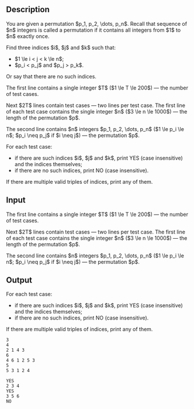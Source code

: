 ## Description

<div><p>You are given a permutation $p_1, p_2, \dots, p_n$. Recall that sequence of $n$ integers is called a <span class="tex-font-style-it">permutation</span> if it contains all integers from $1$ to $n$ exactly once.</p><p>Find three indices $i$, $j$ and $k$ such that: </p><ul> <li> $1 \le i &lt; j &lt; k \le n$; </li><li> $p_i &lt; p_j$ and $p_j &gt; p_k$. </li></ul> Or say that there are no such indices.</div><div class="input-specification"><p>The first line contains a single integer $T$ ($1 \le T \le 200$)&nbsp;— the number of test cases.</p><p>Next $2T$ lines contain test cases&nbsp;— two lines per test case. The first line of each test case contains the single integer $n$ ($3 \le n \le 1000$)&nbsp;— the length of the permutation $p$.</p><p>The second line contains $n$ integers $p_1, p_2, \dots, p_n$ ($1 \le p_i \le n$; $p_i \neq p_j$ if $i \neq j$)&nbsp;— the permutation $p$.</p></div><div class="output-specification"><p>For each test case: </p><ul> <li> if there are such indices $i$, $j$ and $k$, print <span class="tex-font-style-tt">YES</span> (case insensitive) and the indices themselves; </li><li> if there are no such indices, print <span class="tex-font-style-tt">NO</span> (case insensitive). </li></ul><p>If there are multiple valid triples of indices, print any of them.</p></div>

## Input

<p>The first line contains a single integer $T$ ($1 \le T \le 200$)&nbsp;— the number of test cases.</p><p>Next $2T$ lines contain test cases&nbsp;— two lines per test case. The first line of each test case contains the single integer $n$ ($3 \le n \le 1000$)&nbsp;— the length of the permutation $p$.</p><p>The second line contains $n$ integers $p_1, p_2, \dots, p_n$ ($1 \le p_i \le n$; $p_i \neq p_j$ if $i \neq j$)&nbsp;— the permutation $p$.</p>

## Output

<p>For each test case: </p><ul> <li> if there are such indices $i$, $j$ and $k$, print <span class="tex-font-style-tt">YES</span> (case insensitive) and the indices themselves; </li><li> if there are no such indices, print <span class="tex-font-style-tt">NO</span> (case insensitive). </li></ul><p>If there are multiple valid triples of indices, print any of them.</p>





```input1
3
4
2 1 4 3
6
4 6 1 2 5 3
5
5 3 1 2 4
```




```output1
YES
2 3 4
YES
3 5 6
NO
```


